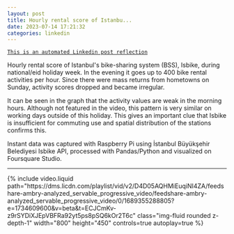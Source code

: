 ```yaml
---
layout: post
title: Hourly rental score of Istanbu...
date: 2023-07-14 17:21:32
categories: linkedin
---
```


[`This is an automated Linkedin post reflection`](https://www.linkedin.com/feed/update/urn:li:activity:7085669659949113344)

Hourly rental score of Istanbul's bike-sharing system (BSS), Isbike, during national/eid holiday week. In the evening it goes up to 400 bike rental activities per hour. Since there were mass returns from hometowns on Sunday, activity scores dropped and became irregular.

It can be seen in the graph that the activity values ​​are weak in the morning hours. Although not featured in the video, this pattern is very similar on working days outside of this holiday. This gives an important clue that Isbike is insufficient for commuting use and spatial distribution of the stations confirms this.

Instant data was captured with Raspberry Pi using İstanbul Büyükşehir Belediyesi Isbike API, processed with Pandas/Python and visualized on Foursquare Studio.


<hr>


<div class="row mt-3 d-flex justify-content-center align-items-center">
{% include video.liquid path="https://dms.licdn.com/playlist/vid/v2/D4D05AQHMiEuqiNI4ZA/feedshare-ambry-analyzed_servable_progressive_video/feedshare-ambry-analyzed_servable_progressive_video/0/1689355288805?e=1734609600&v=beta&t=ECJCmKv-z9rSYDiXJEpVBFRa92yt5ps8pSQ6kOr2T6c" class="img-fluid rounded z-depth-1" width="800" height="450" controls=true autoplay=true %}


</div>
